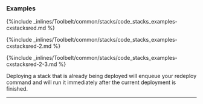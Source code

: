 <!-- usedin: [ _legacy_docker/Toolbelt] - post: -->


### Examples

{%include _inlines/Toolbelt/common/stacks/code_stacks_examples-cxstacksred.md %}

{%include _inlines/Toolbelt/common/stacks/code_stacks_examples-cxstacksred-2.md %}

{%include _inlines/Toolbelt/common/stacks/code_stacks_examples-cxstacksred-2-3.md %}

Deploying a stack that is already being deployed will enqueue your redeploy command and will run it immediately after the current deployment is finished.

* * *
